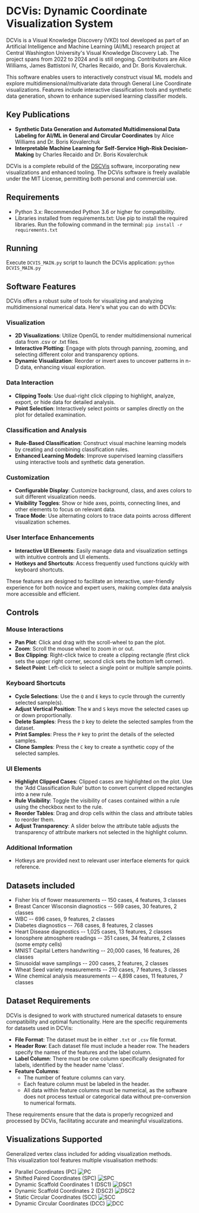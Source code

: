 # DCVis: Dynamic Coordinate Visualization System

DCVis is a Visual Knowledge Discovery (VKD) tool developed as part of an Artificial Intelligence and Machine Learning (AI/ML) research project at Central Washington University's Visual Knowledge Discovery Lab. The project spans from 2022 to 2024 and is still ongoing. Contributors are Alice Williams, James Battistoni IV, Charles Recaido, and Dr. Boris Kovalerchuk.

This software enables users to interactively construct visual ML models and explore multidimensional/multivariate data through General Line Coordinate visualizations. Features include interactive classification tools and synthetic data generation, shown to enhance supervised learning classifier models.

## Key Publications

- **Synthetic Data Generation and Automated Multidimensional Data Labeling for AI/ML in General and Circular Coordinates** by Alice Williams and Dr. Boris Kovalerchuk
- **Interpretable Machine Learning for Self-Service High-Risk Decision-Making** by Charles Recaido and Dr. Boris Kovalerchuk

DCVis is a complete rebuild of the [DSCVis](https://github.com/Charles57-CWU/DSCVis) software, incorporating new visualizations and enhanced tooling. The DCVis software is freely available under the MIT License, permitting both personal and commercial use.

## Requirements

- Python 3.x: Recommended Python 3.6 or higher for compatibility.
- Libraries installed from requirements.txt: Use pip to install the required libraries. Run the following command in the terminal: `pip install -r requirements.txt`

## Running

Execute `DCVIS_MAIN.py` script to launch the DCVis application: `python DCVIS_MAIN.py`

## Software Features

DCVis offers a robust suite of tools for visualizing and analyzing multidimensional numerical data. Here's what you can do with DCVis:

### Visualization

- **2D Visualizations**: Utilize OpenGL to render multidimensional numerical data from .csv or .txt files.
- **Interactive Plotting**: Engage with plots through panning, zooming, and selecting different color and transparency options.
- **Dynamic Visualization**: Reorder or invert axes to uncover patterns in n-D data, enhancing visual exploration.

### Data Interaction

- **Clipping Tools**: Use dual-right click clipping to highlight, analyze, export, or hide data for detailed analysis.
- **Point Selection**: Interactively select points or samples directly on the plot for detailed examination.

### Classification and Analysis

- **Rule-Based Classification**: Construct visual machine learning models by creating and combining classification rules.
- **Enhanced Learning Models**: Improve supervised learning classifiers using interactive tools and synthetic data generation.

### Customization

- **Configurable Display**: Customize background, class, and axes colors to suit different visualization needs.
- **Visibility Toggles**: Show or hide axes, points, connecting lines, and other elements to focus on relevant data.
- **Trace Mode**: Use alternating colors to trace data points across different visualization schemes.

### User Interface Enhancements

- **Interactive UI Elements**: Easily manage data and visualization settings with intuitive controls and UI elements.
- **Hotkeys and Shortcuts**: Access frequently used functions quickly with keyboard shortcuts.

These features are designed to facilitate an interactive, user-friendly experience for both novice and expert users, making complex data analysis more accessible and efficient.

## Controls

### Mouse Interactions

- **Pan Plot**: Click and drag with the scroll-wheel to pan the plot.
- **Zoom**: Scroll the mouse wheel to zoom in or out.
- **Box Clipping**: Right-click twice to create a clipping rectangle (first click sets the upper right corner, second click sets the bottom left corner).
- **Select Point**: Left-click to select a single point or multiple sample points.

### Keyboard Shortcuts

- **Cycle Selections**: Use the `Q` and `E` keys to cycle through the currently selected sample(s).
- **Adjust Vertical Position**: The `W` and `S` keys move the selected cases up or down proportionally.
- **Delete Samples**: Press the `D` key to delete the selected samples from the dataset.
- **Print Samples**: Press the `P` key to print the details of the selected samples.
- **Clone Samples**: Press the `C` key to create a synthetic copy of the selected samples.

### UI Elements

- **Highlight Clipped Cases**: Clipped cases are highlighted on the plot. Use the 'Add Classification Rule' button to convert current clipped rectangles into a new rule.
- **Rule Visibility**: Toggle the visibility of cases contained within a rule using the checkbox next to the rule.
- **Reorder Tables**: Drag and drop cells within the class and attribute tables to reorder them.
- **Adjust Transparency**: A slider below the attribute table adjusts the transparency of attribute markers not selected in the highlight column.

### Additional Information

- Hotkeys are provided next to relevant user interface elements for quick reference.

## Datasets included

- Fisher Iris of flower measurements -- 150 cases, 4 features, 3 classes
- Breast Cancer Wisconsin diagnostics -- 569 cases, 30 features, 2 classes
- WBC -- 696 cases, 9 features, 2 classes
- Diabetes diagnostics -- 768 cases, 8 features, 2 classes
- Heart Disease diagnostics -- 1,025 cases, 13 features, 2 classes
- Ionosphere atmosphere readings -- 351 cases, 34 features, 2 classes (some empty cells)
- MNIST Capital Letters handwriting -- 20,000 cases, 16 features, 26 classes
- Sinusoidal wave samplings -- 200 cases, 2 features, 2 classes
- Wheat Seed variety measurements -- 210 cases, 7 features, 3 classes
- Wine chemical analysis measurements -- 4,898 cases, 11 features, 7 classes

## Dataset Requirements

DCVis is designed to work with structured numerical datasets to ensure compatibility and optimal functionality. Here are the specific requirements for datasets used in DCVis:

- **File Format**: The dataset must be in either `.txt` or `.csv` file format.
- **Header Row**: Each dataset file must include a header row. The headers specify the names of the features and the label column.
- **Label Column**: There must be one column specifically designated for labels, identified by the header name 'class'.
- **Feature Columns**:
  - The number of feature columns can vary.
  - Each feature column must be labeled in the header.
  - All data within feature columns must be numerical, as the software does not process textual or categorical data without pre-conversion to numerical formats.

These requirements ensure that the data is properly recognized and processed by DCVis, facilitating accurate and meaningful visualizations.

## Visualizations Supported

Generalized vertex class included for adding visualization methods.  
This visualization tool features multiple visualisation methods:

- Parallel Coordinates (PC) ![PC](/screenshots/PC.png)
- Shifted Paired Coordinates (SPC) ![SPC](/screenshots/SPC.png)
- Dynamic Scaffold Coordinates 1 (DSC1) ![DSC1](/screenshots/DSC1.png)
- Dynamic Scaffold Coordinates 2 (DSC2) ![DSC2](/screenshots/DSC2.png)
- Static Circular Coordinates (SCC) ![SCC](/screenshots/SCC.png)
- Dynamic Circular Coordinates (DCC) ![DCC](/screenshots/DCC.png)
